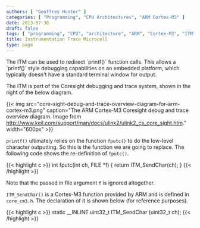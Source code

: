 ```yaml
---
authors: [ "Geoffrey Hunter" ]
categories: [ "Programming", "CPU Architectures", "ARM Cortex-M3" ]
date: 2013-07-30
draft: false
tags: [ "programming", "CPU", "architecture", "ARM", "Cortex-M3", "ITM", "instruction trace microcell", "Coresight" ]
title: Instrumentation Trace Microcell
type: page
---
```


<p>The ITM can be used to redirect `printf()` function calls. This allows a `printf()` style debugging capabilities on an embedded platform, which typically doesn't have a standard terminal window for output.</p>

<p>The ITM is part of the Coresight debugging and trace system, shown in the right of the below diagram.</p>

{{< img src="core-sight-debug-and-trace-overview-diagram-for-arm-cortex-m3.png" caption="The ARM Cortex-M3 Coresight debug and trace overview diagram. Image from http://www.keil.com/support/man/docs/ulink2/ulink2_cs_core_sight.htm."  width="600px" >}}

<p><code>printf()</code> ultimately relies on the function <code>fputc()</code> to do the low-level character outputting. So this is the function we are going to replace. The following code shows the re-definition of <code>fputc()</code>.</p>

{{< highlight c >}}
int fputc(int ch, FILE *f) {
    return ITM_SendChar(ch);
}
{{< /highlight >}}

<p>Note that the passed in file argument <code>f</code> is ignored altogether.</p>

<p><code>ITM_SendChar()</code> is a Cortex-M3 function provided by ARM and is defined in <code>core_cm3.h</code>. The declaration of it is shown below (for reference purposes).</p>

{{< highlight c >}}
static __INLINE uint32_t ITM_SendChar (uint32_t ch);
{{< /highlight >}}


